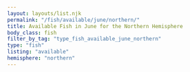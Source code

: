 ```yaml
---
layout: layouts/list.njk
permalink: "/fish/available/june/northern/"
title: Available Fish in June for the Northern Hemisphere
body_class: fish
filter_by_tag: "type_fish_available_june_northern"
type: "fish"
listing: "available"
hemisphere: "northern"
---
```


